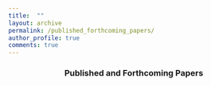 ```yaml
---
title:  ""
layout: archive
permalink: /published_forthcoming_papers/
author_profile: true
comments: true
---
```

<center>

<h3>Published and Forthcoming Papers</h3>

</center>

